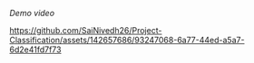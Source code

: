 *Demo video*


https://github.com/SaiNivedh26/Project-Classification/assets/142657686/93247068-6a77-44ed-a5a7-6d2e41fd7f73

